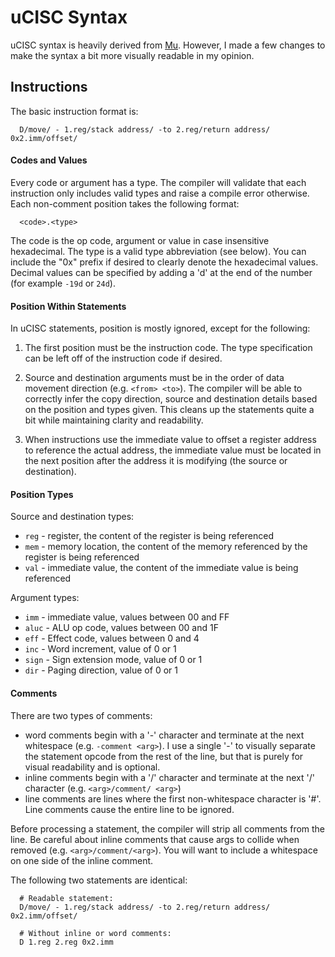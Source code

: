 # uCISC Syntax

uCISC syntax is heavily derived from [Mu](https://github.com/akkartik/mu). However,
I made a few changes to make the syntax a bit more visually readable in my opinion.

## Instructions

The basic instruction format is:

```
  D/move/ - 1.reg/stack address/ -to 2.reg/return address/ 0x2.imm/offset/
```

#### Codes and Values

Every code or argument has a type. The compiler will validate that each instruction only
includes valid types and raise a compile error otherwise. Each non-comment position takes
the following format:

```
  <code>.<type>
```

The code is the op code, argument or value in case insensitive hexadecimal. The type is a
valid type abbreviation (see below). You can include the "0x" prefix if desired to clearly
denote the hexadecimal values. Decimal values can be specified by adding a 'd' at the end
of the number (for example `-19d` or `24d`).

#### Position Within Statements

In uCISC statements, position is mostly ignored, except for the following:

1. The first position must be the instruction code. The type specification can be left off
  of the instruction code if desired.

2. Source and destination arguments must be in the order of data movement direction (e.g.
  `<from> <to>`). The compiler will be able to correctly infer the copy direction, source
  and destination details based on the position and types given. This cleans up the
  statements quite a bit while maintaining clarity and readability.

3. When instructions use the immediate value to offset a register address to reference
   the actual address, the immediate value must be located in the next position after
   the address it is modifying (the source or destination).

#### Position Types

Source and destination types:
 - `reg` - register, the content of the register is being referenced
 - `mem` - memory location, the content of the memory referenced by the register is being referenced
 - `val` - immediate value, the content of the immediate value is being referenced

Argument types:
 - `imm` - immediate value, values between 00 and FF
 - `aluc` - ALU op code, values between 00 and 1F
 - `eff` - Effect code, values between 0 and 4
 - `inc` - Word increment, value of 0 or 1
 - `sign` - Sign extension mode, value of 0 or 1
 - `dir` - Paging direction, value of 0 or 1

#### Comments

There are two types of comments:
 - word comments begin with a '-' character and terminate at the next
   whitespace (e.g. `-comment <arg>`). I use a single '-' to visually
   separate the statement opcode from the rest of the line, but that is
   purely for visual readability and is optional.
 - inline comments begin with a '/' character and terminate at the next
   '/' character (e.g.  `<arg>/comment/ <arg>`)
 - line comments are lines where the first non-whitespace character is '#'.
   Line comments cause the entire line to be ignored.

Before processing a statement, the compiler will strip all comments from the line. Be
careful about inline comments that cause args to collide when removed (e.g.
`<arg>/comment/<arg>`). You will want to include a whitespace on one side of the inline
comment.

The following two statements are identical:

```
  # Readable statement:
  D/move/ - 1.reg/stack address/ -to 2.reg/return address/ 0x2.imm/offset/

  # Without inline or word comments:
  D 1.reg 2.reg 0x2.imm
```

